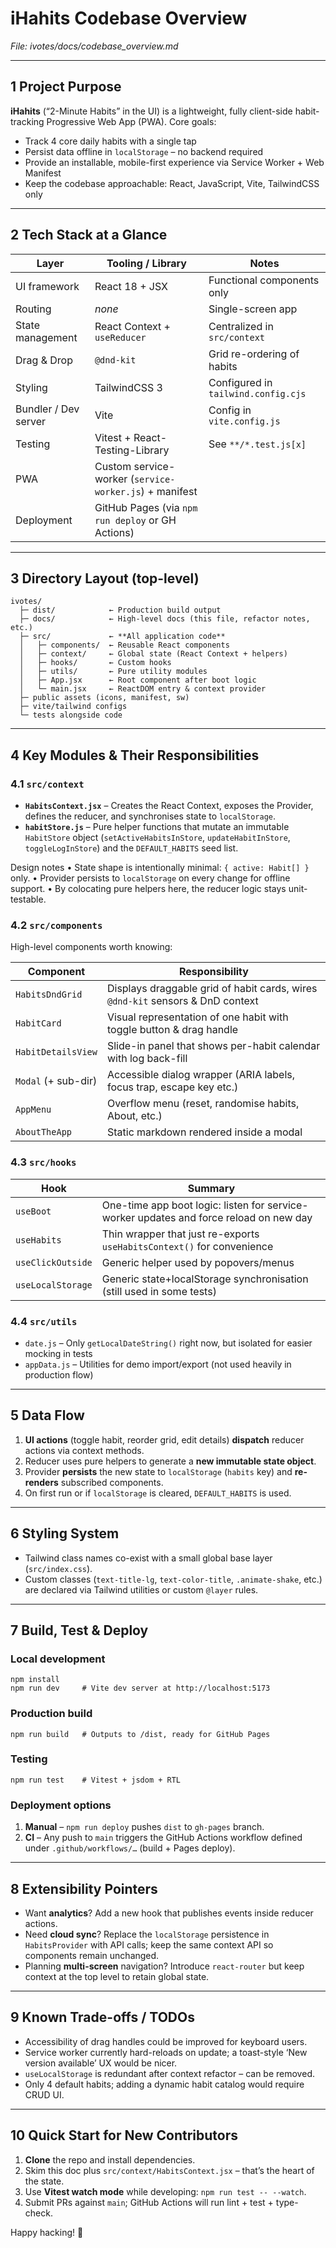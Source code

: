 # iHahits Codebase Overview
*File: ivotes/docs/codebase_overview.md*

---

## 1  Project Purpose
**iHahits** (“2-Minute Habits” in the UI) is a lightweight, fully client-side habit-tracking Progressive Web App (PWA).
Core goals:

* Track 4 core daily habits with a single tap
* Persist data offline in `localStorage` – no backend required
* Provide an installable, mobile-first experience via Service Worker + Web Manifest
* Keep the codebase approachable: React, JavaScript, Vite, TailwindCSS only

---

## 2  Tech Stack at a Glance
| Layer                 | Tooling / Library | Notes |
| --------------------- | ----------------- | ----- |
| UI framework          | React 18 + JSX    | Functional components only |
| Routing               | *none*            | Single-screen app |
| State management      | React Context + `useReducer` | Centralized in `src/context` |
| Drag & Drop           | `@dnd-kit`        | Grid re-ordering of habits |
| Styling               | TailwindCSS 3     | Configured in `tailwind.config.cjs` |
| Bundler / Dev server  | Vite              | Config in `vite.config.js` |
| Testing               | Vitest + React-Testing-Library | See `**/*.test.js[x]` |
| PWA                   | Custom service-worker (`service-worker.js`) + manifest |
| Deployment            | GitHub Pages (via `npm run deploy` or GH Actions) |

---

## 3  Directory Layout (top-level)
```
ivotes/
  ├─ dist/            ← Production build output
  ├─ docs/            ← High-level docs (this file, refactor notes, etc.)
  ├─ src/             ← **All application code**
  │   ├─ components/  ← Reusable React components
  │   ├─ context/     ← Global state (React Context + helpers)
  │   ├─ hooks/       ← Custom hooks
  │   ├─ utils/       ← Pure utility modules
  │   ├─ App.jsx      ← Root component after boot logic
  │   └─ main.jsx     ← ReactDOM entry & context provider
  ├─ public assets (icons, manifest, sw)
  ├─ vite/tailwind configs
  └─ tests alongside code
```

---

## 4  Key Modules & Their Responsibilities

### 4.1 `src/context`
* **`HabitsContext.jsx`** – Creates the React Context, exposes the Provider, defines the reducer, and synchronises state to `localStorage`.
* **`habitStore.js`** – Pure helper functions that mutate an immutable `HabitStore` object (`setActiveHabitsInStore`, `updateHabitInStore`, `toggleLogInStore`) and the `DEFAULT_HABITS` seed list.

Design notes
• State shape is intentionally minimal: `{ active: Habit[] }` only.
• Provider persists to `localStorage` on every change for offline support.
• By colocating pure helpers here, the reducer logic stays unit-testable.

### 4.2 `src/components`
High-level components worth knowing:

| Component                  | Responsibility |
| -------------------------- | -------------- |
| `HabitsDndGrid`           | Displays draggable grid of habit cards, wires `@dnd-kit` sensors & DnD context |
| `HabitCard`               | Visual representation of one habit with toggle button & drag handle |
| `HabitDetailsView`        | Slide-in panel that shows per-habit calendar with log back-fill |
| `Modal` (+ sub-dir)       | Accessible dialog wrapper (ARIA labels, focus trap, escape key etc.) |
| `AppMenu`                 | Overflow menu (reset, randomise habits, About, etc.) |
| `AboutTheApp`             | Static markdown rendered inside a modal |

### 4.3 `src/hooks`
| Hook              | Summary |
| ----------------- | ------- |
| `useBoot`         | One-time app boot logic: listen for service-worker updates and force reload on new day |
| `useHabits`       | Thin wrapper that just re-exports `useHabitsContext()` for convenience |
| `useClickOutside` | Generic helper used by popovers/menus |
| `useLocalStorage` | Generic state+localStorage synchronisation (still used in some tests) |

### 4.4 `src/utils`
* `date.js` – Only `getLocalDateString()` right now, but isolated for easier mocking in tests
* `appData.js` – Utilities for demo import/export (not used heavily in production flow)

---

## 5  Data Flow
1. **UI actions** (toggle habit, reorder grid, edit details) **dispatch** reducer actions via context methods.
2. Reducer uses pure helpers to generate a **new immutable state object**.
3. Provider **persists** the new state to `localStorage` (`habits` key) and **re-renders** subscribed components.
4. On first run or if `localStorage` is cleared, `DEFAULT_HABITS` is used.

---

## 6  Styling System
* Tailwind class names co-exist with a small global base layer (`src/index.css`).
* Custom classes (`text-title-lg`, `text-color-title`, `.animate-shake`, etc.) are declared via Tailwind utilities or custom `@layer` rules.

---

## 7  Build, Test & Deploy
### Local development
```
npm install
npm run dev     # Vite dev server at http://localhost:5173
```
### Production build
```
npm run build   # Outputs to /dist, ready for GitHub Pages
```
### Testing
```
npm run test    # Vitest + jsdom + RTL
```
### Deployment options
1. **Manual** – `npm run deploy` pushes `dist` to `gh-pages` branch.
2. **CI** – Any push to `main` triggers the GitHub Actions workflow defined under `.github/workflows/…` (build + Pages deploy).

---

## 8  Extensibility Pointers
* Want **analytics**? Add a new hook that publishes events inside reducer actions.
* Need **cloud sync**? Replace the `localStorage` persistence in `HabitsProvider` with API calls; keep the same context API so components remain unchanged.
* Planning **multi-screen** navigation? Introduce `react-router` but keep context at the top level to retain global state.

---

## 9  Known Trade-offs / TODOs
* Accessibility of drag handles could be improved for keyboard users.
* Service worker currently hard-reloads on update; a toast-style ‘New version available’ UX would be nicer.
* `useLocalStorage` is redundant after context refactor – can be removed.
* Only 4 default habits; adding a dynamic habit catalog would require CRUD UI.

---

## 10  Quick Start for New Contributors
1. **Clone** the repo and install dependencies.
2. Skim this doc plus `src/context/HabitsContext.jsx` – that’s the heart of the state.
3. Use **Vitest watch mode** while developing: `npm run test -- --watch`.
4. Submit PRs against `main`; GitHub Actions will run lint + test + type-check.

Happy hacking! 🚀
